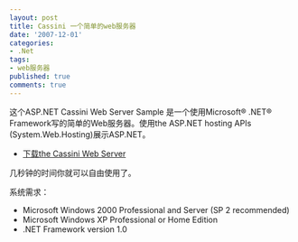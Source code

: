 ```yaml
---
layout: post
title: Cassini 一个简单的web服务器
date: '2007-12-01'
categories:
- .Net
tags:
- web服务器
published: true
comments: true
---
```

<p> 这个ASP.NET Cassini Web Server Sample 是一个使用Microsoft® .NET® Framework写的简单的Web服务器。使用the ASP.NET hosting APIs (System.Web.Hosting)展示ASP.NET。
<ul>
	<li> 	<a href="http://www.asp.net/downloads/archived/cassini/Cassini.exe">下载the Cassini Web Server</a></li>
</ul>
几秒钟的时间你就可以自由使用了。</p>

<p>系统需求：
<ul>
	<li> 	Microsoft Windows 2000 Professional and Server (SP 2 recommended)</li>
	<li> 	Microsoft Windows XP Professional or Home Edition</li>
	<li> 	.NET Framework version 1.0</li>
</ul>
<ol></ol></p>
